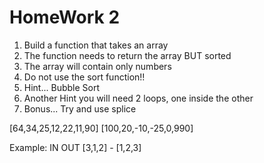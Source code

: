 # HomeWork 2
1. Build a function that takes an array
2. The function needs to return the array BUT sorted
3. The array will contain only numbers
4. Do not use the sort function!!
5. Hint... Bubble Sort
6. Another Hint you will need 2 loops, one inside the other
7. Bonus... Try and use splice

[64,34,25,12,22,11,90]
[100,20,-10,-25,0,990]

Example:
IN        OUT
[3,1,2] - [1,2,3]
